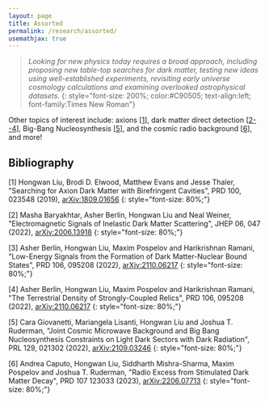 ```yaml
---
layout: page
title: Assorted
permalink: /research/assorted/
usemathjax: true
---
```



>*Looking for new physics today requires a broad approach, including proposing new table-top searches for dark matter, testing new ideas using well-established experiments, revisiting early universe cosmology calculations and examining overlooked astrophysical datasets.*
{: style="font-size: 200%; color:#C90505; text-align:left; font-family:Times New Roman"}

Other topics of interest include: axions [[1](#bib_1)], dark matter direct detection [[2--4](#bib_2)], Big-Bang Nucleosynthesis [[5](#bib_5)], and the cosmic radio background [[6](#bib_6)], and more!

## Bibliography
<a name='bib_1'></a>
[1] Hongwan Liu, Brodi D. Elwood, Matthew Evans and Jesse Thaler, "Searching for Axion Dark Matter with Birefringent Cavities", PRD 100, 023548 (2019), [arXiv:1809.01656](https://arxiv.org/abs/1809.01656)
{: style="font-size: 80%;"}

<a name='bib_2'></a>
[2] Masha Baryakhtar, Asher Berlin, Hongwan Liu and Neal Weiner, "Electromagnetic Signals of Inelastic Dark Matter Scattering", JHEP 06, 047 (2022), [arXiv:2006.13918](https://arxiv.org/abs/2006.13918)
{: style="font-size: 80%;"}

<a name='bib_3'></a>
[3] Asher Berlin, Hongwan Liu, Maxim Pospelov and Harikrishnan Ramani, "Low-Energy Signals from the Formation of Dark Matter-Nuclear Bound States", PRD 106, 095208 (2022), [arXiv:2110.06217](https://arxiv.org/abs/2110.06217)
{: style="font-size: 80%;"}

<a name='bib_4'></a>
[4] Asher Berlin, Hongwan Liu, Maxim Pospelov and Harikrishnan Ramani, "The Terrestrial Density of Strongly-Coupled Relics", PRD 106, 095208 (2022), [arXiv:2110.06217](https://arxiv.org/abs/2110.06217)
{: style="font-size: 80%;"}

<a name='bib_5'></a>
[5] Cara Giovanetti, Mariangela Lisanti, Hongwan Liu and Joshua T. Ruderman, "Joint Cosmic Microwave Background and Big Bang Nucleosynthesis Constraints on Light Dark Sectors with Dark Radiation", PRL 129, 021302 (2022), [arXiv:2109.03246](https://arxiv.org/abs/2109.03246)
{: style="font-size: 80%;"}

<a name='bib_6'></a>
[6] Andrea Caputo, Hongwan Liu, Siddharth Mishra-Sharma, Maxim Pospelov and Joshua T. Ruderman, "Radio Excess from Stimulated Dark Matter Decay", PRD 107 123033 (2023), [arXiv:2206.07713](https://arxiv.org/abs/2206.07713)
{: style="font-size: 80%;"}


